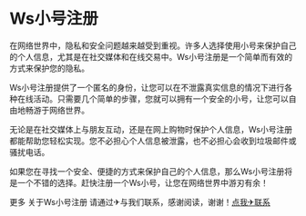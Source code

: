 # Ws小号注册

在网络世界中，隐私和安全问题越来越受到重视。许多人选择使用小号来保护自己的个人信息，尤其是在社交媒体和在线交易中。Ws小号注册是一个简单而有效的方式来保护您的隐私。

Ws小号注册提供了一个匿名的身份，让您可以在不泄露真实信息的情况下进行各种在线活动。只需要几个简单的步骤，您就可以拥有一个安全的小号，让您可以自由地畅游于网络世界。

无论是在社交媒体上与朋友互动，还是在网上购物时保护个人信息，Ws小号注册都能帮助您轻松实现。您不必担心个人信息被泄露，也不必担心会收到垃圾邮件或骚扰电话。

如果您在寻找一个安全、便捷的方式来保护自己的个人信息，那么Ws小号注册将是一个不错的选择。赶快注册一个Ws小号，让您在网络世界中游刃有余！

更多 关于Ws小号注册 请通过✈与我们联系，感谢阅读，谢谢！[点我✈联系](https://d.k02.cc)